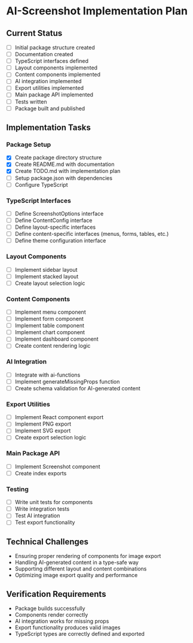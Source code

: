 # AI-Screenshot Implementation Plan

## Current Status

- [ ] Initial package structure created
- [ ] Documentation created
- [ ] TypeScript interfaces defined
- [ ] Layout components implemented
- [ ] Content components implemented
- [ ] AI integration implemented
- [ ] Export utilities implemented
- [ ] Main package API implemented
- [ ] Tests written
- [ ] Package built and published

## Implementation Tasks

### Package Setup

- [x] Create package directory structure
- [x] Create README.md with documentation
- [x] Create TODO.md with implementation plan
- [ ] Setup package.json with dependencies
- [ ] Configure TypeScript

### TypeScript Interfaces

- [ ] Define ScreenshotOptions interface
- [ ] Define ContentConfig interface
- [ ] Define layout-specific interfaces
- [ ] Define content-specific interfaces (menus, forms, tables, etc.)
- [ ] Define theme configuration interface

### Layout Components

- [ ] Implement sidebar layout
- [ ] Implement stacked layout
- [ ] Create layout selection logic

### Content Components

- [ ] Implement menu component
- [ ] Implement form component
- [ ] Implement table component
- [ ] Implement chart component
- [ ] Implement dashboard component
- [ ] Create content rendering logic

### AI Integration

- [ ] Integrate with ai-functions
- [ ] Implement generateMissingProps function
- [ ] Create schema validation for AI-generated content

### Export Utilities

- [ ] Implement React component export
- [ ] Implement PNG export
- [ ] Implement SVG export
- [ ] Create export selection logic

### Main Package API

- [ ] Implement Screenshot component
- [ ] Create index exports

### Testing

- [ ] Write unit tests for components
- [ ] Write integration tests
- [ ] Test AI integration
- [ ] Test export functionality

## Technical Challenges

- Ensuring proper rendering of components for image export
- Handling AI-generated content in a type-safe way
- Supporting different layout and content combinations
- Optimizing image export quality and performance

## Verification Requirements

- Package builds successfully
- Components render correctly
- AI integration works for missing props
- Export functionality produces valid images
- TypeScript types are correctly defined and exported
